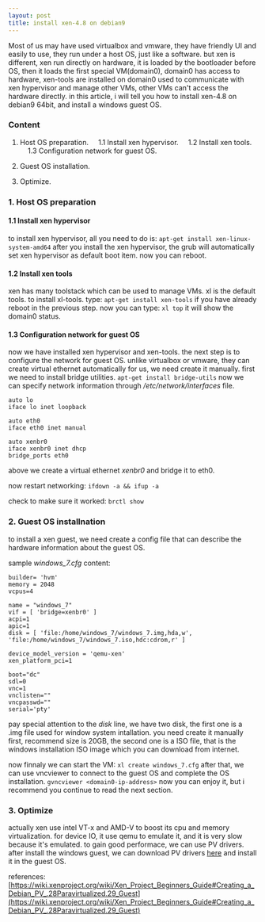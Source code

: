 ```yaml
---
layout: post
title: install xen-4.8 on debian9
---
```


Most of us may have used virtualbox and vmware, they have friendly UI and easily to use, they run under a host OS, just like a software. but xen is different, xen run directly on hardware, it is loaded by the bootloader before OS, then it loads the first special VM(domain0), domain0 has access to hardware, xen-tools are installed on domain0 used to communicate with xen hypervisor and manage other VMs, other VMs can't access the hardware directly. in this article, i will tell you how to install xen-4.8 on debian9 64bit, and install a windows guest OS.

### Content
1. Host OS preparation.
&nbsp;&nbsp;&nbsp;&nbsp;1.1 Install xen hypervisor.
&nbsp;&nbsp;&nbsp;&nbsp;1.2 Install xen tools.
&nbsp;&nbsp;&nbsp;&nbsp;1.3 Configuration network for guest OS.

2. Guest OS installation.

3. Optimize.

### 1. Host OS preparation
#### 1.1 Install xen hypervisor
to install xen hypervisor, all you need to do is:
```apt-get install xen-linux-system-amd64```
after you install the xen hypervisor, the grub will automatically set xen hypervisor as default boot item. now you can reboot.
#### 1.2 Install xen tools
xen has many toolstack which can be used to manage VMs. xl is the default tools. to install xl-tools. type:
```apt-get install xen-tools```
if you have already reboot in the previous step. now you can type:
```xl top```
it will show the domain0 status.
#### 1.3 Configuration network for guest OS 
now we have installed xen hypervisor and xen-tools. the next step is to configure the network for guest OS. unlike virtualbox or vmware, they can create virtual ethernet automatically for us, we need create it manually.
first we need to install bridge utilities.
```apt-get install bridge-utils```
now we can specify network information through */etc/network/interfaces* file.
```
auto lo
iface lo inet loopback

auto eth0
iface eth0 inet manual

auto xenbr0
iface xenbr0 inet dhcp
bridge_ports eth0
```

above we create a virtual ethernet *xenbr0* and bridge it to eth0.

now restart networking:
```ifdown -a && ifup -a```

check to make sure it worked:
```brctl show```

### 2. Guest OS installnation
to install a xen guest, we need create a config file that can describe the hardware information about the guest OS.

sample *windows_7.cfg* content:

```
builder= 'hvm'
memory = 2048
vcpus=4

name = "windows_7"
vif = [ 'bridge=xenbr0' ]
acpi=1
apic=1
disk = [ 'file:/home/windows_7/windows_7.img,hda,w', 'file:/home/windows_7/windows_7.iso,hdc:cdrom,r' ]

device_model_version = 'qemu-xen'
xen_platform_pci=1

boot="dc"
sdl=0
vnc=1
vnclisten=""
vncpasswd=""
serial='pty'
```
pay special attention to the *disk* line, we have two disk, the first one is a .img file used for window system intallation. you need create it manually first, recommend size is 20GB, the second one is a ISO file, that is the windows installation ISO image which you can download from internet.

now finnaly we can start the VM:
```xl create windows_7.cfg```
after that, we can use vncviewer to connect to the guest OS and complete the OS installation.
```gvncviewer <domain0-ip-address>```
now you can enjoy it, but i recommend you continue to read the next section.

### 3. Optimize
actually xen use intel VT-x and AMD-V to boost its cpu and memory virtualization. for device IO, it use qemu to emulate it, and it is very slow because it's emulated. to gain good performace, we can use PV drivers. after install the windows guest, we can download PV drivers [here](https://xenproject.org/developers/teams/windows-pv-drivers.html) and install it in the guest OS.

references:
[https://wiki.xenproject.org/wiki/Xen_Project_Beginners_Guide#Creating_a_Debian_PV_.28Paravirtualized.29_Guest](https://wiki.xenproject.org/wiki/Xen_Project_Beginners_Guide#Creating_a_Debian_PV_.28Paravirtualized.29_Guest)
